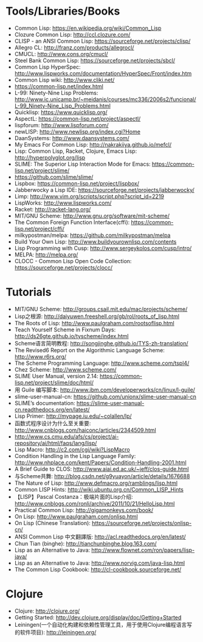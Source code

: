 # Tools/Libraries/Books

* Common Lisp: https://en.wikipedia.org/wiki/Common_Lisp
* Clozure Common Lisp: http://ccl.clozure.com/
* CLISP - an ANSI Common Lisp: https://sourceforge.net/projects/clisp/
* Allegro CL: http://franz.com/products/allegrocl/
* CMUCL: http://www.cons.org/cmucl/
* Steel Bank Common Lisp: https://sourceforge.net/projects/sbcl/
* Common Lisp HyperSpec: http://www.lispworks.com/documentation/HyperSpec/Front/index.htm
* Common Lisp wiki: http://www.cliki.net/
* https://common-lisp.net/index.html
* L-99: Ninety-Nine Lisp Problems: http://www.ic.unicamp.br/~meidanis/courses/mc336/2006s2/funcional/L-99_Ninety-Nine_Lisp_Problems.html
* Quicklisp: https://www.quicklisp.org/
* AspectL: https://common-lisp.net/project/aspectl/
* lispforum: http://www.lispforum.com/
* newLISP: http://www.newlisp.org/index.cgi?Home
* DaanSystems: http://www.daansystems.com/
* My Emacs For Common Lisp: http://nakrakiiya.github.io/mefcl/
* Lisp: Common Lisp, Racket, Clojure, Emacs Lisp: http://hyperpolyglot.org/lisp
* SLIME: The Superior Lisp Interaction Mode for Emacs: https://common-lisp.net/project/slime/
* https://github.com/slime/slime/
* Lispbox: https://common-lisp.net/project/lispbox/
* Jabberwocky a Lisp IDE: https://sourceforge.net/projects/jabberwocky/
* Limp: http://www.vim.org/scripts/script.php?script_id=2219
* LispWorks: http://www.lispworks.com/
* Racket: http://racket-lang.org/
* MIT/GNU Scheme: http://www.gnu.org/software/mit-scheme/
* The Common Foreign Function Interface(cffi): https://common-lisp.net/project/cffi/
* milkypostman/melpa: https://github.com/milkypostman/melpa
* Build Your Own Lisp: http://www.buildyourownlisp.com/contents
* Lisp Programming with Cusp: http://www.sergeykolos.com/cusp/intro/
* MELPA: http://melpa.org/
* CLOCC - Common Lisp Open Code Collection: https://sourceforge.net/projects/clocc/

# Tutorials

* MIT/GNU Scheme: http://groups.csail.mit.edu/mac/projects/scheme/
* Lisp之根源: http://daiyuwen.freeshell.org/gb/rol/roots_of_lisp.html
* The Roots of Lisp: http://www.paulgraham.com/rootsoflisp.html
* Teach Yourself Scheme in Fixnum Days: http://ds26gte.github.io/tyscheme/index.html
* Scheme语言简明教程: http://songjinghe.github.io/TYS-zh-translation/
* The Revised6 Report on the Algorithmic Language Scheme: http://www.r6rs.org/
* The Scheme Programming Language: http://www.scheme.com/tspl4/
* Chez Scheme: http://www.scheme.com/
* SLIME User Manual, version 2.14: https://common-lisp.net/project/slime/doc/html/
* 用 Guile 编写脚本: http://www.ibm.com/developerworks/cn/linux/l-guile/
* slime-user-manual-cn: https://github.com/unionx/slime-user-manual-cn
* SLIME’s documentation: https://slime-user-manual-cn.readthedocs.org/en/latest/
* Lisp Primer: http://mypage.iu.edu/~colallen/lp/
* 函数式程序设计为什么至关重要: http://www.cnblogs.com/haiconc/articles/2344509.html
* http://www.cs.cmu.edu/afs/cs/project/ai-repository/ai/html/faqs/lang/lisp/
* Lisp Macro: http://c2.com/cgi/wiki?LispMacro
* Condition Handling in the Lisp Language Family: http://www.nhplace.com/kent/Papers/Condition-Handling-2001.html
* A Brief Guide to CLOS: http://www.aiai.ed.ac.uk/~jeff/clos-guide.html
* 与Scheme共舞: http://blog.csdn.net/g9yuayon/article/details/1676688
* The Nature of Lisp: http://www.defmacro.org/ramblings/lisp.html
* Common LISP Hints: http://wiki.ubuntu.org.cn/Common_LISP_Hints
* 【LISP】Pascal Costanza：极端片面的Lisp介绍: http://www.cnblogs.com/ronli/archive/2011/10/21/HelloLisp.html
* Practical Common Lisp: http://gigamonkeys.com/book/
* On Lisp: http://www.paulgraham.com/onlisp.html
* On Lisp (Chinese Translation): https://sourceforge.net/projects/onlisp-cn/
* ANSI Common Lisp 中文翻譯版: http://acl.readthedocs.org/en/latest/
* Chun Tian (binghe): http://tianchunbinghe.blog.163.com/
* Lisp as an Alternative to Java: http://www.flownet.com/ron/papers/lisp-java/
* Lisp as an Alternative to Java: http://www.norvig.com/java-lisp.html
* The Common Lisp Cookbook: http://cl-cookbook.sourceforge.net/



# Clojure

* Clojure: http://clojure.org/
* Getting Started: http://dev.clojure.org/display/doc/Getting+Started
* Leiningen(一个自动化构建和依赖性管理工具，用于使用Clojure编程语言写的软件项目): http://leiningen.org/

